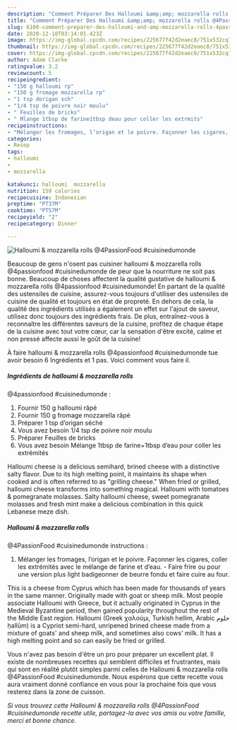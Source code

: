 ```yaml
---
description: "Comment Préparer Des Halloumi &amp;amp; mozzarella rolls @4PassionFood #cuisinedumonde"
title: "Comment Préparer Des Halloumi &amp;amp; mozzarella rolls @4PassionFood #cuisinedumonde"
slug: 6100-comment-preparer-des-halloumi-and-amp-mozzarella-rolls-4passionfood-cuisinedumonde
date: 2020-12-18T03:14:01.423Z
image: https://img-global.cpcdn.com/recipes/225677f42d2eaec8/751x532cq70/halloumi-mozzarella-rolls-4passionfood-cuisinedumonde-photo-principale-de-la-recette.jpg
thumbnail: https://img-global.cpcdn.com/recipes/225677f42d2eaec8/751x532cq70/halloumi-mozzarella-rolls-4passionfood-cuisinedumonde-photo-principale-de-la-recette.jpg
cover: https://img-global.cpcdn.com/recipes/225677f42d2eaec8/751x532cq70/halloumi-mozzarella-rolls-4passionfood-cuisinedumonde-photo-principale-de-la-recette.jpg
author: Adam Clarke
ratingvalue: 3.2
reviewcount: 5
recipeingredient:
- "150 g halloumi rp"
- "150 g fromage mozzarella rp"
- "1 tsp dorigan sch"
- "1/4 tsp de poivre noir moulu"
- " Feuilles de bricks"
- " Mlange 1tbsp de farine1tbsp deau pour coller les extrmits"
recipeinstructions:
- "Mélanger les fromages, l’origan et le poivre. Façonner les cigares, coller les extrémités avec le mélange de farine et d’eau. Faire frire ou pour une version plus light badigeonner de beurre fondu et faire cuire au four."
categories:
- Resep
tags:
- halloumi
- 
- mozzarella

katakunci: halloumi  mozzarella 
nutrition: 159 calories
recipecuisine: Indonesian
preptime: "PT37M"
cooktime: "PT57M"
recipeyield: "2"
recipecategory: Dinner

---
```



![Halloumi &amp; mozzarella rolls
@4PassionFood #cuisinedumonde](https://img-global.cpcdn.com/recipes/225677f42d2eaec8/751x532cq70/halloumi-mozzarella-rolls-4passionfood-cuisinedumonde-photo-principale-de-la-recette.jpg)

Beaucoup de gens n'osent pas cuisiner halloumi &amp; mozzarella rolls
@4passionfood #cuisinedumonde de peur que la nourriture ne soit pas bonne. Beaucoup de choses affectent la qualité gustative de halloumi &amp; mozzarella rolls
@4passionfood #cuisinedumonde! En partant de la qualité des ustensiles de cuisine, assurez-vous toujours d'utiliser des ustensiles de cuisine de qualité et toujours en état de propreté. En dehors de cela, la qualité des ingrédients utilisés a également un effet sur l'ajout de saveur, utilisez donc toujours des ingrédients frais. De plus, entraînez-vous à reconnaître les différentes saveurs de la cuisine, profitez de chaque étape de la cuisine avec tout votre cœur, car la sensation d'être excité, calme et non pressé affecte aussi le goût de la cuisine!

<!--inarticleads1-->

À faire halloumi &amp; mozzarella rolls
@4passionfood #cuisinedumonde tue avoir besoin 6 Ingrédients et 1 pas. Voici comment vous faire il.

##### Ingrédients de halloumi &amp; mozzarella rolls
@4passionfood #cuisinedumonde :

1. Fournir 150 g halloumi râpé
1. Fournir 150 g fromage mozzarella râpé
1. Préparer 1 tsp d’origan séché
1. Vous avez besoin 1/4 tsp de poivre noir moulu
1. Préparer  Feuilles de bricks
1. Vous avez besoin  Mélange 1tbsp de farine+1tbsp d’eau pour coller les extrémités


Halloumi cheese is a delicious semihard, brined cheese with a distinctive salty flavor. Due to its high melting point, it maintains its shape when cooked and is often referred to as &#34;grilling cheese.&#34; When fried or grilled, halloumi cheese transforms into something magical. Halloumi with tomatoes &amp; pomegranate molasses. Salty halloumi cheese, sweet pomegranate molasses and fresh mint make a delicious combination in this quick Lebanese meze dish. 

<!--inarticleads2-->

##### Halloumi &amp; mozzarella rolls
@4PassionFood #cuisinedumonde instructions :

1. Mélanger les fromages, l’origan et le poivre. Façonner les cigares, coller les extrémités avec le mélange de farine et d’eau. - Faire frire ou pour une version plus light badigeonner de beurre fondu et faire cuire au four.


This is a cheese from Cyprus which has been made for thousands of years in the same manner. Originally made with goat or sheep milk. Most people associate Halloumi with Greece, but it actually originated in Cyprus in the Medieval Byzantine period, then gained popularity throughout the rest of the Middle East region. Halloumi (Greek χαλούμι, Turkish hellim, Arabic حلوم ḥallūm) is a Cypriot semi-hard, unripened brined cheese made from a mixture of goats&#39; and sheep milk, and sometimes also cows&#39; milk. It has a high melting point and so can easily be fried or grilled. 

<!--inarticleads1-->

<p>
Vous n'avez pas besoin d'être un pro pour préparer un excellent plat. Il existe de nombreuses recettes qui semblent difficiles et frustrantes, mais qui sont en réalité plutôt simples parmi celles de Halloumi &amp; mozzarella rolls
@4PassionFood #cuisinedumonde. Nous espérons que cette recette vous aura vraiment donné confiance en vous pour la prochaine fois que vous resterez dans la zone de cuisson.
</p>

<p>
<i>Si vous trouvez cette Halloumi &amp; mozzarella rolls
@4PassionFood #cuisinedumonde recette utile, partagez-la avec vos amis ou votre famille, merci et bonne chance.</i>
</p>
